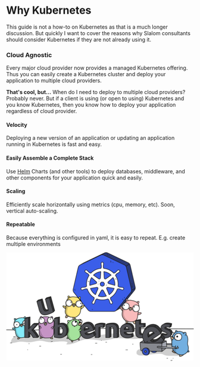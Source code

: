 # Why Kubernetes

This guide is not a how-to on Kubernetes as that is a much longer discussion. But quickly I want to cover the reasons
why Slalom consultants should consider Kubernetes if they are not already using it. 

### Cloud Agnostic
Every major cloud provider now provides a managed Kubernetes offering. Thus you can easily create a Kubernetes cluster and deploy your
application to multiple cloud providers. 

**That's cool, but...** When do I need to deploy to multiple cloud providers? Probably never. But if a client is using 
(or open to using) Kubernetes and you know Kubernetes, then you know how to deploy your application regardless of cloud provider.

#### Velocity
Deploying a new version of an application or updating an application running in Kubernetes is fast and easy.

#### Easily Assemble a Complete Stack
Use [Helm](https://helm.sh) Charts (and other tools) to deploy databases, middleware, and other components for your application quick and easily. 

#### Scaling
Efficiently scale horizontally using metrics (cpu, memory, etc). Soon, vertical auto-scaling.

#### Repeatable
Because everything is configured in yaml, it is easy to repeat. E.g. create multiple environments

![kubernetes](images/kubernetes.png)






